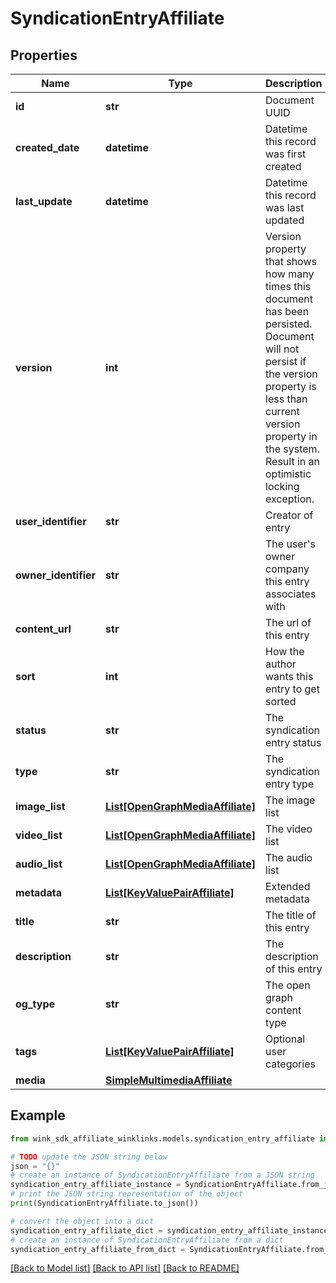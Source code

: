 # SyndicationEntryAffiliate


## Properties

Name | Type | Description | Notes
------------ | ------------- | ------------- | -------------
**id** | **str** | Document UUID | [optional] 
**created_date** | **datetime** | Datetime this record was first created | [optional] 
**last_update** | **datetime** | Datetime this record was last updated | [optional] 
**version** | **int** | Version property that shows how many times this document has been persisted. Document will not persist if the version property is less than current version property in the system. Result in an optimistic locking exception. | [optional] 
**user_identifier** | **str** | Creator of entry | 
**owner_identifier** | **str** | The user&#39;s owner company this entry associates with | 
**content_url** | **str** | The url of this entry | 
**sort** | **int** | How the author wants this entry to get sorted | 
**status** | **str** | The syndication entry status | 
**type** | **str** | The syndication entry type | 
**image_list** | [**List[OpenGraphMediaAffiliate]**](OpenGraphMediaAffiliate.md) | The image list | [optional] 
**video_list** | [**List[OpenGraphMediaAffiliate]**](OpenGraphMediaAffiliate.md) | The video list | [optional] 
**audio_list** | [**List[OpenGraphMediaAffiliate]**](OpenGraphMediaAffiliate.md) | The audio list | [optional] 
**metadata** | [**List[KeyValuePairAffiliate]**](KeyValuePairAffiliate.md) | Extended metadata | [optional] 
**title** | **str** | The title of this entry | 
**description** | **str** | The description of this entry | 
**og_type** | **str** | The open graph content type | [optional] 
**tags** | [**List[KeyValuePairAffiliate]**](KeyValuePairAffiliate.md) | Optional user categories | [optional] 
**media** | [**SimpleMultimediaAffiliate**](SimpleMultimediaAffiliate.md) |  | [optional] 

## Example

```python
from wink_sdk_affiliate_winklinks.models.syndication_entry_affiliate import SyndicationEntryAffiliate

# TODO update the JSON string below
json = "{}"
# create an instance of SyndicationEntryAffiliate from a JSON string
syndication_entry_affiliate_instance = SyndicationEntryAffiliate.from_json(json)
# print the JSON string representation of the object
print(SyndicationEntryAffiliate.to_json())

# convert the object into a dict
syndication_entry_affiliate_dict = syndication_entry_affiliate_instance.to_dict()
# create an instance of SyndicationEntryAffiliate from a dict
syndication_entry_affiliate_from_dict = SyndicationEntryAffiliate.from_dict(syndication_entry_affiliate_dict)
```
[[Back to Model list]](../README.md#documentation-for-models) [[Back to API list]](../README.md#documentation-for-api-endpoints) [[Back to README]](../README.md)


